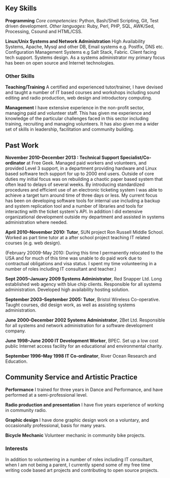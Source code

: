 ## Key Skills
**Programming**
    *Core competencies:* Python, Bash/Shell Scripting, Git, Test driven development.  *Other languages:* Ruby, Perl, PHP, SQL, AWK/Sed, Processing, Csound  and HTML/CSS. 

**Linux/Unix Systems and Network Administration**
    High Availability Systems, Apache, Mysql and other DB, Email systems e.g. Postfix, DNS etc. Configuration Management Systems e.g Salt Stack, Fabric. Client facing tech support. Systems design. As a systems administrator my primary focus has been on open source and Internet technologies.
 
### Other Skills

**Teaching/Training**
    A certified and experienced tutor/trainer, I have devised and taught a number of IT based courses and workshops including sound editing and radio production, web design and introductory computing. 

**Management**
    I have extensive experience in the non-profit sector, managing paid and volunteer staff. This has given me experience and knowledge of the particular challenges faced in this sector including  training, recruiting and managing volunteers. It has also given me a wider set of skills in leadership, facilitation and community building.

## Past Work

**November 2010&ndash;December 2013 : 
Technical Support Specialist/Co-ordinator** at Free Geek. Managed paid workers and volunteers, and provided Level 3 support, in a department providing  hardware and Linux based software tech support for up to 2000 end users. Outside of core duties my initial focus was on rebuilding a chaotic paper based system that often lead to delays of several weeks. By introducing standardized procedures and efficient use of an electronic ticketing system I was able to achieve a target turn around time of three days or less. My current focus has been on developing software tools for internal use including a backup and system replication tool and a number of  libraries and tools for interacting with the ticket system's API. In addition I did extensive organizational development outside my department and assisted in systems administration where needed. 

**April 2010&ndash;November 2010:
Tutor**, SUN project Ron Russell Middle School. Worked as  part time tutor at a after school project teaching IT related courses (e.g. web design).

(February 20009-May 2010: During this time I permanently relocated to the USA and for much of this time was unable to do paid work due to contractual obligations and visa status. I spent my time volunteering in a number of roles including IT consultant and teacher.)

**Sept 2005&ndash;January 2009
Systems Administrator**, Red Snapper Ltd. Long established web agency with blue chip clients. Responsible for all systems administration. Developed high availability hosting solution. 

**September 2003&ndash;September 2005:
Tutor**, Bristol Wireless Co-operative. Taught courses, did design work, as well as assisting systems administration. 

**June 2000&ndash;December 2002
Systems Administrator**, 2Bet Ltd. Responsible for all systems and network administration for a software development company. 

**June 1998&ndash;June 2000
IT Development Worker**, BPEC. Set up a low cost public Internet access facility for an educational and environmental charity. 

**September 1996&ndash;May 1998
IT Co-ordinator**, River Ocean Research and Education.

## Community Service and Artistic Practice

**Performance**
    I trained for three years in Dance and Performance, and have performed at a semi-professional level.

**Radio production and presentation**
    I have five years experience of working in community radio.

**Graphic design**
    I have done graphic design work on a voluntary, and occasionally professional, basis for many years.

**Bicycle Mechanic**
    Volunteer mechanic in community bike projects.


### Interests

In addition to volunteering in a number of roles including IT consultant, when I am not being a parent, I currently spend some of my free time writing code based art projects and contributing to open source projects.

